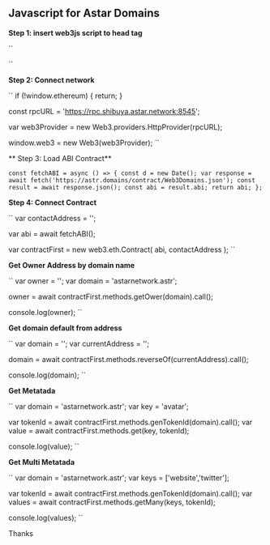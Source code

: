 ## Javascript for Astar Domains

**Step 1: insert web3js script to head tag**

``
<script src="https://cdn.jsdelivr.net/gh/ethereum/web3.js@3.0.0-rc.5/dist/web3.min.js"></script>
``

**Step 2: Connect network**

``
if (!window.ethereum) {
			return;
}

const rpcURL = 'https://rpc.shibuya.astar.network:8545';

var web3Provider = new Web3.providers.HttpProvider(rpcURL);

window.web3 = new Web3(web3Provider);
``
 
** Step 3: Load ABI Contract**

``
const fetchABI = async () =>
{
		const d = new Date();
		var response = await fetch('https://astr.domains/contract/Web3Domains.json');
		const result = await response.json();
		const abi = result.abi;
		return abi;
};
``

**Step 4: Connect Contract**

``
var contactAddress = '';

var abi = await fetchABI();
			
var contractFirst = new web3.eth.Contract(
						abi,
						contactAddress
);
``

**Get Owner Address by domain name**

``
var owner = '';
var domain = 'astarnetwork.astr';

owner = await contractFirst.methods.getOwer(domain).call();

console.log(owner);
``


**Get domain default from address**

``
var domain = '';
var currentAddress = '';

domain = await contractFirst.methods.reverseOf(currentAddress).call();

console.log(domain);
``

**Get Metatada**

``
var domain = 'astarnetwork.astr';
var key = 'avatar';

var tokenId = await contractFirst.methods.genTokenId(domain).call();
var value = await contractFirst.methods.get(key, tokenId);

console.log(value);
``


**Get Multi Metatada**

``
var domain = 'astarnetwork.astr';
var keys = ['website','twitter'];

var tokenId = await contractFirst.methods.genTokenId(domain).call();
var values = await contractFirst.methods.getMany(keys, tokenId);

console.log(values);
``

Thanks




